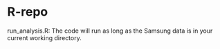# R-repo
run_analysis.R:
The code will run as long as the Samsung data is in your current working directory.
